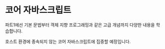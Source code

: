 # 코어 자바스크립트 

파트1에선 기본 문법부터 객체 지향 프로그래밍과 같은 고급 개념까지 다양한 내용을 학습합니다.

호스트 환경에 종속되지 않는 코어 자바스크립트에 집중할 예정입니다.

